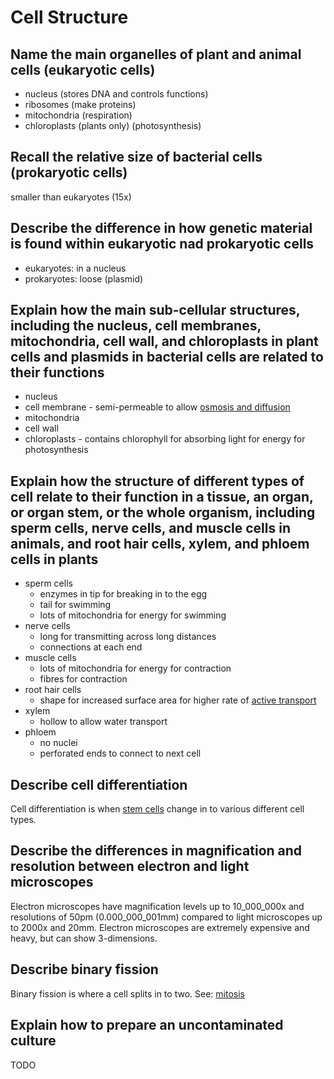 # Cell Structure
## Name the main organelles of plant and animal cells (eukaryotic cells)
- nucleus (stores DNA and controls functions)
- ribosomes (make proteins)
- mitochondria (respiration)
- chloroplasts (plants only) (photosynthesis)

## Recall the relative size of bacterial cells (prokaryotic cells)
smaller than eukaryotes (15x)

## Describe the difference in how genetic material is found within eukaryotic nad prokaryotic cells
- eukaryotes: in a nucleus
- prokaryotes: loose (plasmid)

## Explain how the main sub-cellular structures, including the nucleus, cell membranes, mitochondria, cell wall, and chloroplasts in plant cells and plasmids in bacterial cells are related to their functions
- nucleus
- cell membrane - semi-permeable to allow [osmosis and diffusion](./B1.3.md)
- mitochondria
- cell wall
- chloroplasts - contains chlorophyll for absorbing light for energy for photosynthesis

## Explain how the structure of different types of cell relate to their function in a tissue, an organ, or organ stem, or the whole organism, including sperm cells, nerve cells, and muscle cells in animals, and root hair cells, xylem, and phloem cells in plants
- sperm cells
    - enzymes in tip for breaking in to the egg
    - tail for swimming
    - lots of mitochondria for energy for swimming
- nerve cells
    - long for transmitting across long distances
    - connections at each end
- muscle cells
    - lots of mitochondria for energy for contraction
    - fibres for contraction
- root hair cells
    - shape for increased surface area for higher rate of [active transport](./B1.3.md)
- xylem
    - hollow to allow water transport
- phloem
    - no nuclei
    - perforated ends to connect to next cell

## Describe cell differentiation
Cell differentiation is when [stem cells](./B1.2.md) change in to various different cell types.

## Describe the differences in magnification and resolution between electron and light microscopes
Electron microscopes have magnification levels up to 10_000_000x and resolutions of 50pm (0.000_000_001mm) compared to light microscopes up to 2000x and 20mm. Electron microscopes are extremely expensive and heavy, but can show 3-dimensions.

## Describe binary fission
Binary fission is where a cell splits in to two. See: [mitosis](./B1.2.md)

## Explain how to prepare an uncontaminated culture
TODO
